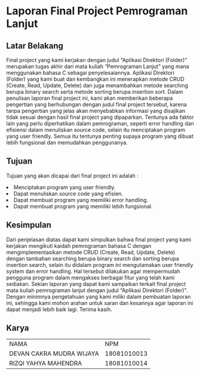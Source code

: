 <h1>Laporan Final Project Pemrograman Lanjut</h1>

<h2>Latar Belakang</h2>
<p>
	Final project yang kami kerjakan dengan judul “Aplikasi Direktori (Folder)” merupakan tugas akhir dari mata kuliah “Pemrograman Lanjut” yang mana menggunakan bahasa C sebagai penyelesaiannya. Aplikasi Direktori (Folder) yang kami buat dan kembangkan ini menerapkan metode CRUD (Create, Read, Update, Delete) dan juga menambahkan metode searching berupa binary search serta metode sorting berupa insertion sort. Dalam penulisan laporan final project ini, kami akan memberikan beberapa pengertian yang berhubungan dengan judul final project tersebut, karena tanpa pengertian yang jelas akan menyebabkan informasi yang disajikan tidak sesuai dengan hasil final project yang dipaparkan. Tentunya ada faktor lain yang perlu diperhatikan dalam pemrograman, seperti error handling dan efisiensi dalam menuliskan source code, selain itu menciptakan program yang user friendly. Semua itu tentunya penting supaya program yang dibuat lebih fungsional dan memudahkan penggunanya. 
</p>

<h2>Tujuan</h2>
<p>Tujuan yang akan dicapai dari final project ini adalah :	</p>
	<li>Menciptakan program yang user friendly.</li>
	<li>Dapat menuliskan source code yang efisien.</li>
	<li>Dapat membuat program yang memiliki error handling.</li>
	<li>Dapat membuat program yang memiliki lebih fungsional.</li>

<h2>Kesimpulan</h2>
<p>
	Dari penjelasan diatas dapat kami simpulkan bahwa final project yang kami kerjakan mengikuti kaidah pemrograman bahasa C dengan mengimplementasikan metode CRUD (Create, Read, Update, Delete) dengan tambahan searching berupa binary search dan sorting berupa insertion search, selain itu didalam program ini mengutamakan user friendly system dan error handling. Hal tersebut dilakukan agar mempermudah pengguna program dalam mengakses berbagai fitur yang telah kami sediakan. Sekian laporan yang dapat kami sampaikan terkait final project mata kuliah pemrograman lanjut dengan judul “Aplikasi Direktori (Folder)”. Dengan minimnya pengetahuan yang kami miliki dalam pembuatan laporan ini, sehingga kami mohon arahan untuk saran dan kesannya agar laporan ini dapat menjadi lebih baik lagi. Terima kasih.
</p>

<h2>Karya</h2>
  <table boder="1">
        <tr>
		<td>NAMA</td>
		<td>NPM</td>	
        </tr>
        <tr>
		<td>DEVAN CAKRA MUDRA WIJAYA</td>
		<td>18081010013</td>
	</tr>
	<tr>
		<td>RIZQI YAHYA MAHENDRA</td>
		<td>18081010014</td>
        </tr>
    </table>
